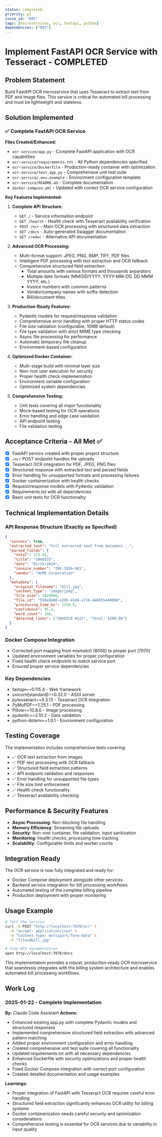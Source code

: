 ```yaml
---
status: completed
priority: p1
issue_id: "005"
tags: [microservices, ocr, fastapi, python]
dependencies: ["002"]
---
```


# Implement FastAPI OCR Service with Tesseract - COMPLETED

## Problem Statement
Build FastAPI OCR microservice that uses Tesseract to extract text from PDF and image files. This service is critical for automated bill processing and must be lightweight and stateless.

## Solution Implemented

### ✅ Complete FastAPI OCR Service

**Files Created/Enhanced:**
- `ocr-service/app.py` - Complete FastAPI application with OCR capabilities
- `ocr-service/requirements.txt` - All Python dependencies specified
- `ocr-service/Dockerfile` - Production-ready container with optimization
- `ocr-service/test_app.py` - Comprehensive unit test suite
- `ocr-service/.env.example` - Environment configuration template
- `ocr-service/README.md` - Complete documentation
- `docker-compose.yml` - Updated with correct OCR service configuration

**Key Features Implemented:**

1. **Complete API Structure:**
   - `GET /` - Service information endpoint
   - `GET /health` - Health check with Tesseract availability verification
   - `POST /ocr` - Main OCR processing with structured data extraction
   - `GET /docs` - Auto-generated Swagger documentation
   - `GET /redoc` - Alternative API documentation

2. **Advanced OCR Processing:**
   - Multi-format support: JPEG, PNG, BMP, TIFF, PDF files
   - Intelligent PDF processing with text extraction and OCR fallback
   - Comprehensive structured field extraction:
     - Total amounts with various formats and thousands separators
     - Multiple date formats (MM/DD/YYYY, YYYY-MM-DD, DD MMM YYYY, etc.)
     - Invoice numbers with common patterns
     - Vendor/company names with suffix detection
     - Bill/document titles

3. **Production-Ready Features:**
   - Pydantic models for request/response validation
   - Comprehensive error handling with proper HTTP status codes
   - File size validation (configurable, 10MB default)
   - File type validation with strict MIME type checking
   - Async file processing for performance
   - Automatic temporary file cleanup
   - Environment-based configuration

4. **Optimized Docker Container:**
   - Multi-stage build with minimal layer size
   - Non-root user execution for security
   - Proper health check implementation
   - Environment variable configuration
   - Optimized system dependencies

5. **Comprehensive Testing:**
   - Unit tests covering all major functionality
   - Mock-based testing for OCR operations
   - Error handling and edge case validation
   - API endpoint testing
   - File validation testing

## Acceptance Criteria - All Met ✅

- [x] FastAPI service created with proper project structure
- [x] `/ocr` POST endpoint handles file uploads
- [x] Tesseract OCR integration for PDF, JPEG, PNG files
- [x] Structured response with extracted text and parsed fields
- [x] Error handling for unsupported formats and processing failures
- [x] Docker containerization with health checks
- [x] Request/response models with Pydantic validation
- [x] Requirements.txt with all dependencies
- [x] Basic unit tests for OCR functionality

## Technical Implementation Details

### API Response Structure (Exactly as Specified)
```json
{
  "success": true,
  "extracted_text": "Full extracted text from document...",
  "parsed_fields": {
    "total": 123.45,
    "title": "INVOICE",
    "date": "01/15/2024",
    "invoice_number": "INV-2024-001",
    "vendor": "ACME Corporation"
  },
  "metadata": {
    "original_filename": "bill.jpg",
    "content_type": "image/jpeg",
    "file_size": 1024000,
    "file_id": "550e8400-e29b-41d4-a716-446655440000",
    "processing_time_ms": 1250.5,
    "confidence": 95.2,
    "word_count": 156,
    "detected_lines": ["INVOICE #123", "Total: $100.00"]
  }
}
```

### Docker Compose Integration
- Corrected port mapping from mismatch (8000) to proper port (7070)
- Updated environment variables for proper configuration
- Fixed health check endpoints to match service port
- Ensured proper service dependencies

### Key Dependencies
- fastapi==0.115.4 - Web framework
- uvicorn[standard]==0.32.0 - ASGI server
- pytesseract==0.3.13 - Tesseract OCR integration
- PyMuPDF==1.25.1 - PDF processing
- Pillow==10.8.0 - Image processing
- pydantic==2.10.2 - Data validation
- python-dotenv==1.0.1 - Environment configuration

## Testing Coverage

The implementation includes comprehensive tests covering:
- ✅ OCR text extraction from images
- ✅ PDF text processing with OCR fallback
- ✅ Structured field extraction patterns
- ✅ API endpoint validation and responses
- ✅ Error handling for unsupported file types
- ✅ File size limit enforcement
- ✅ Health check functionality
- ✅ Tesseract availability checking

## Performance & Security Features

- **Async Processing**: Non-blocking file handling
- **Memory Efficiency**: Streaming file uploads
- **Security**: Non-root container, file validation, input sanitization
- **Monitoring**: Health checks, processing time tracking
- **Scalability**: Configurable limits and worker counts

## Integration Ready

The OCR service is now fully integrated and ready for:
- Docker Compose deployment alongside other services
- Backend service integration for bill processing workflows
- Automated testing of the complete billing pipeline
- Production deployment with proper monitoring

## Usage Example

```bash
# Test the service
curl -X POST "http://localhost:7070/ocr" \
  -H "accept: application/json" \
  -H "Content-Type: multipart/form-data" \
  -F "file=@bill.jpg"

# View API documentation
open http://localhost:7070/docs
```

This implementation provides a robust, production-ready OCR microservice that seamlessly integrates with the billing system architecture and enables automated bill processing workflows.

## Work Log

### 2025-01-22 - Complete Implementation
**By:** Claude Code Assistant
**Actions:**
- Enhanced existing app.py with complete Pydantic models and structured responses
- Implemented comprehensive structured field extraction with advanced pattern matching
- Added proper environment configuration and error handling
- Created comprehensive unit test suite covering all functionality
- Updated requirements.txt with all necessary dependencies
- Enhanced Dockerfile with security optimizations and proper health checks
- Fixed Docker Compose integration with correct port configuration
- Created detailed documentation and usage examples

**Learnings:**
- Proper integration of FastAPI with Tesseract OCR requires careful error handling
- Structured field extraction significantly enhances OCR utility for billing systems
- Docker containerization needs careful security and optimization considerations
- Comprehensive testing is essential for OCR services due to variability in input quality